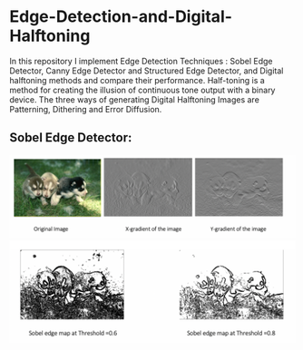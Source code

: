 # Edge-Detection-and-Digital-Halftoning

In this repository I implement Edge Detection Techniques : Sobel Edge Detector, Canny Edge Detector and Structured Edge Detector, and Digital halftoning methods and compare their performance. Half-toning is a method for creating the illusion of continuous tone output with a binary device. The three ways of generating Digital Halftoning Images are Patterning, Dithering and Error Diffusion.

## Sobel Edge Detector:




<!-- <em>Original Image</em> -->
<!-- <img src="images/Original Image.png" alt="Original Image"> -->

<!-- <em>X gradient of the Image</em> -->
<!-- <img src="images/X-gradient.png"/> -->

<!-- <em>Y gradient of the Image</em> -->
<!-- <img src="images/Y-gradient.png"/> -->
<img src="images/Sobel.png"/>

<img src="images/SobelOut.png"/>




